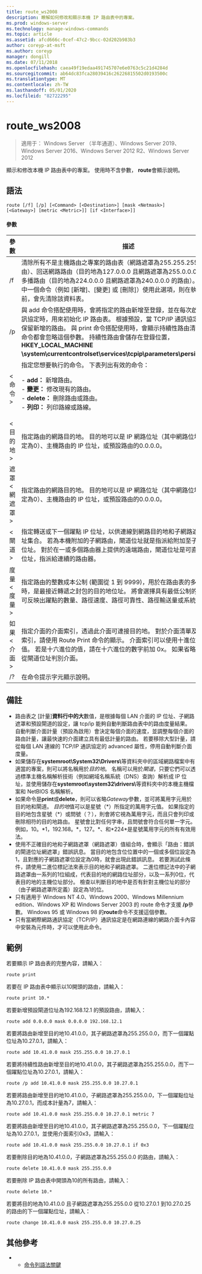 ```yaml
---
title: route_ws2008
description: 瞭解如何修改和顯示本機 IP 路由表中的專案。
ms.prod: windows-server
ms.technology: manage-windows-commands
ms.topic: article
ms.assetid: afcd666c-0cef-47c2-9bcc-02d202b983b3
author: coreyp-at-msft
ms.author: coreyp
manager: dongill
ms.date: 07/11/2018
ms.openlocfilehash: caea49f19edaa491745707e6e0763c5c21d4284d
ms.sourcegitcommit: ab64dc83fca28039416c26226815502d0193500c
ms.translationtype: MT
ms.contentlocale: zh-TW
ms.lasthandoff: 05/01/2020
ms.locfileid: "82722295"
---
```

# <a name="route_ws2008"></a>route_ws2008

> 適用于： Windows Server （半年通道）、Windows Server 2019、Windows Server 2016、Windows Server 2012 R2、Windows Server 2012

顯示和修改本機 IP 路由表中的專案。 使用時不含參數， **route**會顯示說明。   

## <a name="syntax"></a>語法  
```  
route [/f] [/p] [<Command> [<Destination>] [mask <Netmask>] [<Gateway>] [metric <Metric>]] [if <Interface>]]  
```  

#### <a name="parameters"></a>參數  

|參數|描述|  
|-------|--------|  
|/f|清除所有不是主機路由之專案的路由表（網路遮罩為255.255.255.255 的路由）、回送網路路由（目的地為127.0.0.0 且網路遮罩為255.0.0.0 的路由），或多播路由（目的地為224.0.0.0 且網路遮罩為240.0.0.0 的路由）。 如果搭配其中一個命令（例如 [新增]、[變更] 或 [刪除]）使用此選項，則在執行此命令之前，會先清除該資料表。|  
|/p|與 add 命令搭配使用時，會將指定的路由新增至登錄，並在每次啟動 TCP/IP 通訊協定時，用來初始化 IP 路由表。 根據預設，當 TCP/IP 通訊協定啟動時，不會保留新增的路由。 與 print 命令搭配使用時，會顯示持續性路由清單。 所有其他命令都會忽略這個參數。 持續性路由會儲存在登錄位置， **HKEY_LOCAL_MACHINE \system\currentcontrolset\services\tcpip\parameters\persistentroutes**。|  
|\<命令>|指定您想要執行的命令。 下表列出有效的命令：<p>-   **add：** 新增路由。<br />-   **變更：** 修改現有的路由。<br />-   **delete：** 刪除路由或路由。<br />-   **列印：** 列印路線或路線。|  
|\<目的地>|指定路由的網路目的地。 目的地可以是 IP 網路位址（其中網路位址的主機位設定為0）、主機路由的 IP 位址，或預設路由的0.0.0.0。|  
|遮罩\<網遮罩>|指定路由的網路目的地。 目的地可以是 IP 網路位址（其中網路位址的主機位設定為0）、主機路由的 IP 位址，或預設路由的0.0.0.0。|  
|\<閘道>|指定轉送或下一個躍點 IP 位址，以供連線到網路目的地和子網路遮罩所定義的位址集合。 若為本機附加的子網路由，閘道位址就是指派給附加至子網之介面的 IP 位址。 對於在一或多個路由器上提供的遠端路由，閘道位址是可直接連線的 IP 位址，指派給連續的路由器。|  
|度量\<度量>|指定路由的整數成本公制 (範圍從 1 到 9999)，用於在路由表的多個路由中選擇時，是最接近轉遞之封包的目的地位址。 將會選擇具有最低公制的路由。 此公制可反映出躍點的數量、路徑速度、路徑可靠性、路徑輸送量或系統管理內容。|  
|如果\<介面>|指定介面的介面索引，透過此介面可連接目的地。 對於介面清單及其對應的介面索引，請使用 Route Print 命令的顯示。 介面索引可以使用十進位或十六進位的值。 若是十六進位的值，請在十六進位的數字前加 0x。 如果省略 if 參數，則會從閘道位址判別介面。|  
|/?|在命令提示字元顯示說明。|  

## <a name="remarks"></a>備註  
- 路由表之 [計量]**資料行中的大**數值，是根據每個 LAN 介面的 IP 位址、子網路遮罩和預設閘道的設定，讓 tcp/ip 能夠自動判斷路由表中的路由度量結果。 自動判斷介面計量（預設為啟用）會決定每個介面的速度，並調整每個介面的路由計量，讓最快速的介面建立具有最低計量的路由。 若要移除大型計量，請從每個 LAN 連線的 TCP/IP 通訊協定的 advanced 屬性，停用自動判斷介面度量。  
- 如果儲存在<strong>systemroot\System32\Drivers\\</strong>等資料夾中的區域網路檔案中有適當的專案，則可以將名稱用於*目的地*。 名稱可以用於*閘道*，只要它們可以透過標準主機名稱解析技術（例如網域名稱系統（DNS）查詢）解析成 IP 位址，並使用儲存在<strong>systemroot\system32\drivers\\</strong>等資料夾中的本機主機檔案和 NetBIOS 名稱解析。  
- 如果命令是**print**或**delete**，則可以省略*Gateway*參數，並可將萬用字元用於目的地和閘道。 *目的地*值可以是星號（*）所指定的萬用字元值。 如果指定的目的地包含星號（\*）或問號（？），則會將它視為萬用字元，而且只會列印或刪除相符的目的地路由。 星號會比對任何字串，且問號會符合任何單一字元。 例如，10。\*1，192.168。\*，127。\*、和\*224\*是星號萬用字元的所有有效用法。  
- 使用不正確目的地和子網路遮罩（網路遮罩）值組合時，會顯示「路由：錯誤的閘道位址網遮罩」錯誤訊息。 當目的地包含位位置中的一個或多個位設定為1，且對應的子網路遮罩位設定為0時，就會出現此錯誤訊息。 若要測試此條件，請使用二進位標記法來表示目的地和子網路遮罩。 二進位標記法中的子網路遮罩由一系列的1位組成，代表目的地的網路位址部分，以及一系列0位，代表目的地的主機位址部分。 檢查以判斷目的地中是否有針對主機位址的部分（由子網路遮罩所定義）設定為1的位。  
- 只有適用于 Windows NT 4.0、Windows 2000、Windows Millennium edition、Windows XP 和 Windows Server 2003 的 route 命令才支援 **/p**參數。 Windows 95 或 Windows 98 的**route**命令不支援這個參數。  
- 只有當網際網路通訊協定（TCP/IP）通訊協定是在網路連線的網路介面卡內容中安裝為元件時，才可以使用此命令。  

## <a name="examples"></a>範例  
若要顯示 IP 路由表的完整內容，請輸入：  
```  
route print  
```  
若要在 IP 路由表中顯示以10開頭的路由，請輸入：  
```  
route print 10.*  
```  
若要新增預設閘道位址為192.168.12.1 的預設路由，請輸入：  
```  
route add 0.0.0.0 mask 0.0.0.0 192.168.12.1  
```  
若要將路由新增至目的地10.41.0.0，其子網路遮罩為255.255.0.0，而下一個躍點位址為10.27.0.1，請輸入：  
```  
route add 10.41.0.0 mask 255.255.0.0 10.27.0.1  
```  
若要將持續性路由新增至目的地10.41.0.0，其子網路遮罩為255.255.0.0，而下一個躍點位址為10.27.0.1，請輸入：  
```  
route /p add 10.41.0.0 mask 255.255.0.0 10.27.0.1  
```  
若要將路由新增至目的地10.41.0.0，子網路遮罩為255.255.0.0，下一個躍點位址為10.27.0.1，而成本計量為7，請輸入：  
```  
route add 10.41.0.0 mask 255.255.0.0 10.27.0.1 metric 7  
```  
若要將路由新增至目的地10.41.0.0，其子網路遮罩為255.255.0.0，下一個躍點位址為10.27.0.1，並使用介面索引0x3，請輸入：  
```  
route add 10.41.0.0 mask 255.255.0.0 10.27.0.1 if 0x3  
```  
若要刪除目的地為10.41.0.0，子網路遮罩為255.255.0.0 的路由，請輸入：  
```  
route delete 10.41.0.0 mask 255.255.0.0  
```  
若要刪除 IP 路由表中開頭為10的所有路由，請輸入：  
```  
route delete 10.*  
```  
若要將目的地為10.41.0.0 且子網路遮罩為255.255.0.0 從10.27.0.1 到10.27.0.25 的路由的下一個躍點位址，請輸入：  
```  
route change 10.41.0.0 mask 255.255.0.0 10.27.0.25  
```  

## <a name="additional-references"></a>其他參考  
-   - [命令列語法關鍵](command-line-syntax-key.md)  
